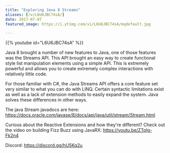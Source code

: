 ```yaml
---
title: "Exploring Java 8 Streams"
aliases: [/v/L6U6JBC74sA/]
date: 2017-07-07
featured_image: https://i.ytimg.com/vi/L6U6JBC74sA/mqdefault.jpg

---
```


{{% youtube id="L6U6JBC74sA" %}}

Java 8 brought a number of new features to Java, one of those features was the Streams API. This API brought an easy way to create functional style list manipulation elements using a simple API. This is extremely powerful and allows you to create extremely complex interactions with relatively little code.

For those familiar with C#, the Java Streams API offers a core feature set very similar to what you can do with LINQ. Certain syntactic limitations exist as well as a lack of extension methods to easily expand the system. Java solves these differences in other ways.

The java Stream javadocs are here: https://docs.oracle.com/javase/8/docs/api/java/util/stream/Stream.html

Curious about the Reactive Extensions and how they're different? Check out the video on building Fizz Buzz using JavaRX: https://youtu.be/ZTqIg-Fk2n4

Discord: https://discord.gg/hU5Kq2u